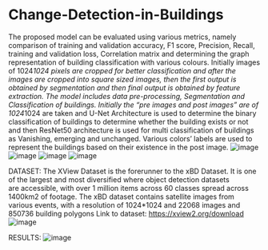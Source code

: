 # Change-Detection-in-Buildings

The proposed model can be evaluated using various metrics, namely comparison of training and validation accuracy, F1 score, Precision, Recall, training and validation loss, Correlation matrix and determining the graph representation of building classification with various colours. Initially images of 1024*1024 pixels are cropped for better classification and after the images are cropped into square sized images, then the first output is obtained by segmentation and then final output is obtained by feature extraction. The model includes data pre-processing, Segmentation and Classification of buildings. Initially the “pre images and post images” are of 1024*1024 are taken and U-Net Architecture is used to determine the binary classification of buildings to determine whether the building exists or not and then ResNet50 architecture is used for multi classification of buildings as Vanishing, emerging and unchanged. Various colors’ labels are used to represent the buildings based on their existence in the post image. 
![image](https://github.com/HafeezaSamreen/Change-Detection-in-Buildings/assets/71244664/7b358587-464c-427e-a202-57f5f60ff7e8)
![image](https://github.com/HafeezaSamreen/Change-Detection-in-Buildings/assets/71244664/3b7fccfb-79f8-41fb-b77c-e66c0694c415)
![image](https://github.com/HafeezaSamreen/Change-Detection-in-Buildings/assets/71244664/7fdd461f-bab0-4bdd-b0fc-8b1bfffe78e1)
![image](https://github.com/HafeezaSamreen/Change-Detection-in-Buildings/assets/71244664/f9d1ee74-4f06-4a6e-ae7e-ec4a0979b2f9)

DATASET:
The XView Dataset is the forerunner to the xBD Dataset. It is one of the largest and most diversified where object detection datasets are accessible, with over 1 million items across 60 classes spread across 1400km2 of footage. The xBD dataset contains satellite images from various events, with a resolution of 1024*1024 and 22068 images and 850736 building polygons
Link to dataset: https://xview2.org/download
![image](https://github.com/HafeezaSamreen/Change-Detection-in-Buildings/assets/71244664/c6144060-4a9a-43bf-9ea5-f24a304b94d1)

RESULTS:
![image](https://github.com/HafeezaSamreen/Change-Detection-in-Buildings/assets/71244664/921a67bb-e1f9-47fd-b67b-6fe86488c7c2)





